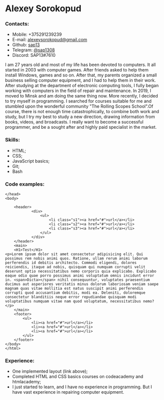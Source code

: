 # Alexey Sorokopud
### Contacts:
* Mobile: +375291239239
* E-mail: alexeysorokopud@gmail.com
* Github: [sap13](https://github.com/sap13)
* Telegram: [@sap1308](https://t.me/sap1308)
* Discord:  SAP13#7610

 I am 27 years old and most of my life has been devoted to computers. It all started in 2003 with computer games. After friends asked to help them install Windows, games and so on. After that, my parents organized a small business selling computer equipment, and I had to help them in their work. After studying at the department of electronic computing tools, I fully began working with computers in the field of repair and maintenance. In 2019, I moved to Minsk and am doing the same thing now. More recently, I decided to try myself in programming. I searched for courses suitable for me and stumbled upon the wonderful community "The Rolling Scopes School".Of course, there is not enough time catastrophically, to combine both work and study, but I try my best to study a new direction, drawing information from books, videos, and broadcasts. I really want to become a successful programmer, and be a sought after and highly paid specialist in the market.

### Skills:
* HTML;
* CSS;
* JavaScript basics;
* Git; 
* Bash

### Code examples:
```
</head>
<body>

    <header>
            <div>
                <ul>
                    <li class="s1"><a href="#">url</a></li>
                    <li class="s2"><a href="#">url</a></li>
                    <li class="s3"><a href="#">url</a></li>
                </ul>
            </div>
    </header>
    <main>
    <H1>Test</H1>
<p>Lorem ipsum dolor sit amet consectetur adipisicing elit. Qui possimus rem nobis animi quos. Ratione, ullam rerum animi laborum perferendis id debitis architecto. Commodi eligendi, dolores reiciendis, itaque ad nobis, quisquam qui numquam corrupti velit deserunt optio necessitatibus nemo corporis quia explicabo. Explicabo eaque odio quae porro possimus animi voluptatum omnis incidunt error in. <span>Dicta></span> nihil consequuntur, voluptates praesentium ducimus aut asperiores veritatis minus dolorum laboriosam veniam saepe magnam quas vitae mollitia est natus suscipit animi perferendis corrupti quod accusantium debitis, modi ea. Deleniti, doloremque consectetur blanditiis neque error repudiandae quisquam modi voluptatibus numquam vitae nam quod voluptatum, necessitatibus nemo?</p>
    </main> 
    <footer>
        <ul>
            <li><a href="#">url</a></li>
            <li><a href="#">url</a></li>
            <li><a href="#">url</a></li>
        </ul>
    </footer>
</body>
</html> 

```
### Experience:
* One implemented layout (link above); 
* Completed HTML and CSS basics courses on codeacademy and htmlacademy;
* I just started to learn, and I have no experience in programming. But I have vast experience in repairing computer equipment.